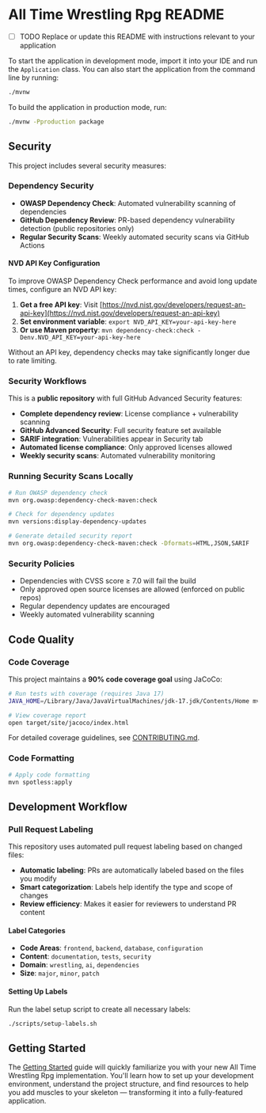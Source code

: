 # All Time Wrestling Rpg README

- [ ] TODO Replace or update this README with instructions relevant to your application

To start the application in development mode, import it into your IDE and run the `Application` class.
You can also start the application from the command line by running:

```bash
./mvnw
```

To build the application in production mode, run:

```bash
./mvnw -Pproduction package
```

## Security

This project includes several security measures:

### Dependency Security
- **OWASP Dependency Check**: Automated vulnerability scanning of dependencies
- **GitHub Dependency Review**: PR-based dependency vulnerability detection (public repositories only)
- **Regular Security Scans**: Weekly automated security scans via GitHub Actions

#### NVD API Key Configuration
To improve OWASP Dependency Check performance and avoid long update times, configure an NVD API key:

1. **Get a free API key**: Visit [https://nvd.nist.gov/developers/request-an-api-key](https://nvd.nist.gov/developers/request-an-api-key)
2. **Set environment variable**: `export NVD_API_KEY=your-api-key-here`
3. **Or use Maven property**: `mvn dependency-check:check -Denv.NVD_API_KEY=your-api-key-here`

Without an API key, dependency checks may take significantly longer due to rate limiting.

### Security Workflows

This is a **public repository** with full GitHub Advanced Security features:

- **Complete dependency review**: License compliance + vulnerability scanning
- **GitHub Advanced Security**: Full security feature set available
- **SARIF integration**: Vulnerabilities appear in Security tab
- **Automated license compliance**: Only approved licenses allowed
- **Weekly security scans**: Automated vulnerability monitoring

### Running Security Scans Locally
```bash
# Run OWASP dependency check
mvn org.owasp:dependency-check-maven:check

# Check for dependency updates
mvn versions:display-dependency-updates

# Generate detailed security report
mvn org.owasp:dependency-check-maven:check -Dformats=HTML,JSON,SARIF
```

### Security Policies
- Dependencies with CVSS score ≥ 7.0 will fail the build
- Only approved open source licenses are allowed (enforced on public repos)
- Regular dependency updates are encouraged
- Weekly automated vulnerability scanning

## Code Quality

### Code Coverage
This project maintains a **90% code coverage goal** using JaCoCo:

```bash
# Run tests with coverage (requires Java 17)
JAVA_HOME=/Library/Java/JavaVirtualMachines/jdk-17.jdk/Contents/Home mvn clean verify

# View coverage report
open target/site/jacoco/index.html
```

For detailed coverage guidelines, see [CONTRIBUTING.md](CONTRIBUTING.md#code-coverage).

### Code Formatting
```bash
# Apply code formatting
mvn spotless:apply
```

## Development Workflow

### Pull Request Labeling
This repository uses automated pull request labeling based on changed files:

- **Automatic labeling**: PRs are automatically labeled based on the files you modify
- **Smart categorization**: Labels help identify the type and scope of changes
- **Review efficiency**: Makes it easier for reviewers to understand PR content

#### Label Categories
- **Code Areas**: `frontend`, `backend`, `database`, `configuration`
- **Content**: `documentation`, `tests`, `security`
- **Domain**: `wrestling`, `ai`, `dependencies`
- **Size**: `major`, `minor`, `patch`

#### Setting Up Labels
Run the label setup script to create all necessary labels:
```bash
./scripts/setup-labels.sh
```

## Getting Started

The [Getting Started](https://vaadin.com/docs/latest/getting-started) guide will quickly familiarize you with your new
All Time Wrestling Rpg implementation. You'll learn how to set up your development environment, understand the project
structure, and find resources to help you add muscles to your skeleton — transforming it into a fully-featured
application.
